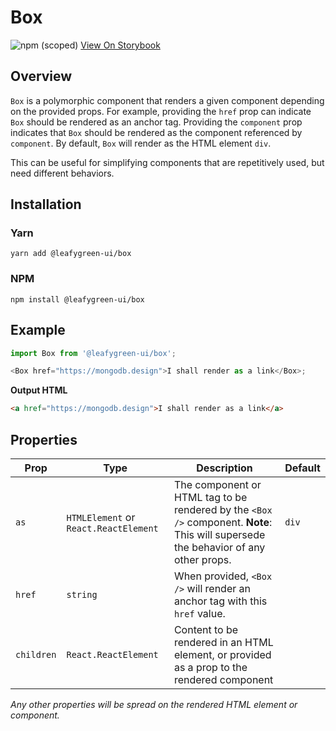 # Box

![npm (scoped)](https://img.shields.io/npm/v/@leafygreen-ui/box.svg)
[View On Storybook](https://mongodb.github.io/leafygreen-ui/?path=/story/box--default)

## Overview

`Box` is a polymorphic component that renders a given component depending on the provided props.
For example, providing the `href` prop can indicate `Box` should be rendered as an anchor tag.
Providing the `component` prop indicates that `Box` should be rendered as the component referenced by `component`.
By default, `Box` will render as the HTML element `div`.

This can be useful for simplifying components that are repetitively used, but need different behaviors.

## Installation

### Yarn

```shell
yarn add @leafygreen-ui/box
```

### NPM

```shell
npm install @leafygreen-ui/box
```

## Example

```js
import Box from '@leafygreen-ui/box';

<Box href="https://mongodb.design">I shall render as a link</Box>;
```

**Output HTML**

```html
<a href="https://mongodb.design">I shall render as a link</a>
```

## Properties

| Prop       | Type                                  | Description                                                                                                                         | Default |
| ---------- | ------------------------------------- | ----------------------------------------------------------------------------------------------------------------------------------- | ------- |
| `as`       | `HTMLElement` or `React.ReactElement` | The component or HTML tag to be rendered by the `<Box />` component. **Note**: This will supersede the behavior of any other props. | `div`   |
| `href`     | `string`                              | When provided, `<Box />` will render an anchor tag with this `href` value.                                                          |         |
| `children` | `React.ReactElement`                  | Content to be rendered in an HTML element, or provided as a prop to the rendered component                                          |         |

_Any other properties will be spread on the rendered HTML element or component._
